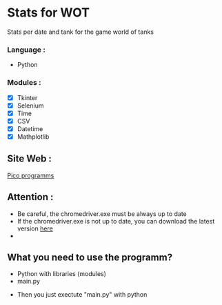 # Stats for WOT
Stats per date and tank for the game world of tanks

### Language : 
* Python 

### Modules :
- [x] Tkinter
- [x] Selenium
- [x] Time
- [x] CSV
- [x] Datetime  
- [x] Mathplotlib

## Site Web : 
[Pico programms](https://www.pico.great-site.net/)

## Attention : 
* Be careful, the chromedriver.exe must be always up to date
* If the chromedriver.exe is not up to date, you can download the latest version [here](https://chromedriver.chromium.org/) 
* 
## What you need to use the programm? 
* Python with libraries (modules)
* main.py

- Then you just exectute "main.py" with python
